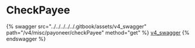# CheckPayee

{% swagger src="../../../../../.gitbook/assets/v4_swagger" path="/v4/misc/payoneer/checkPayee" method="get" %}
[v4_swagger](../../../../../.gitbook/assets/v4_swagger)
{% endswagger %}
